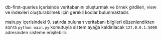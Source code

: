 db-first-queries içerisinde veritabanını oluşturmak ve örnek girdileri, view ve indexleri oluşturabilmek için gerekli kodlar bulunmaktadır.

main.py içerisindeki 9. satırda bulunan veritabanı bilgileri düzenlendikten sonra `python main.py` komutuyla sistem ayağa kaldırılacak `127.0.0.1:5000` adresinden sisteme erişilebilir.
